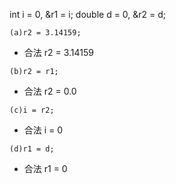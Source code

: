 int i = 0, &r1 = i;
double d = 0, &r2 = d;

`(a)r2 = 3.14159;`
- 合法 r2 = 3.14159

`(b)r2 = r1;`
- 合法 r2 = 0.0

`(c)i = r2;`
- 合法 i = 0

`(d)r1 = d;`
- 合法 r1 = 0
